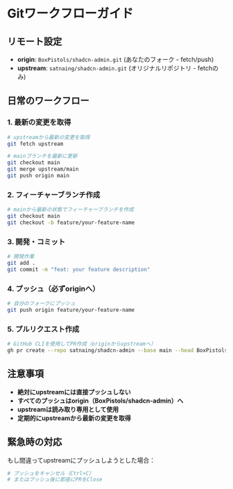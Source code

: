 # Gitワークフローガイド

## リモート設定

- **origin**: `BoxPistols/shadcn-admin.git` (あなたのフォーク - fetch/push)
- **upstream**: `satnaing/shadcn-admin.git` (オリジナルリポジトリ - fetchのみ)

## 日常のワークフロー

### 1. 最新の変更を取得

```bash
# upstreamから最新の変更を取得
git fetch upstream

# mainブランチを最新に更新
git checkout main
git merge upstream/main
git push origin main
```

### 2. フィーチャーブランチ作成

```bash
# mainから最新の状態でフィーチャーブランチを作成
git checkout main
git checkout -b feature/your-feature-name
```

### 3. 開発・コミット

```bash
# 開発作業
git add .
git commit -m "feat: your feature description"
```

### 4. プッシュ（必ずoriginへ）

```bash
# 自分のフォークにプッシュ
git push origin feature/your-feature-name
```

### 5. プルリクエスト作成

```bash
# GitHub CLIを使用してPR作成（originからupstreamへ）
gh pr create --repo satnaing/shadcn-admin --base main --head BoxPistols:feature/your-feature-name
```

## 注意事項

- **絶対にupstreamには直接プッシュしない**
- **すべてのプッシュはorigin（BoxPistols/shadcn-admin）へ**
- **upstreamは読み取り専用として使用**
- **定期的にupstreamから最新の変更を取得**

## 緊急時の対応

もし間違ってupstreamにプッシュしようとした場合：

```bash
# プッシュをキャンセル（Ctrl+C）
# またはプッシュ後に即座にPRをClose
```

